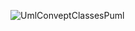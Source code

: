 ![UmlConveptClassesPuml](https://www.planttext.com/api/plantuml/png/XP4_JmCn3CLtVmhhHgGRM152HPsGMga2oXubBhMQYu_OHn5_lZj9UZ2WIcJoStxFVb4MQYxRD4I0FGT2pzb70cEBXDlr2fUIF8s6o-XKIV71JP7T0Q0rSAkKyGEmd2ZFd5erbfkZv01V1LjLx3O4DfRaOZNSfPtCfZ7BZYDjzcBI6ZGuZgrAx0_93TIcj6NhITa_bPYYz_GoaTey9P_K8xrPqy7PNnkxDCCwKb6HtrrDLB7sYElFllz50SuabW9KSJ9qbnts_Grs5zsPN5Ueb0B0py3_w4olJ4U0HN6Lt_W6)
